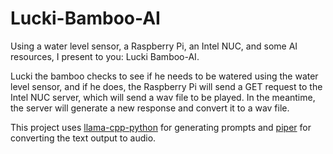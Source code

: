 # Lucki-Bamboo-AI

Using a water level sensor, a Raspberry Pi, an Intel NUC, and some AI resources, I present to you: Lucki Bamboo-AI.

Lucki the bamboo checks to see if he needs to be watered using the water level sensor, and if he does, the Raspberry Pi will send a GET request to the Intel NUC server, which will send a wav file to be played. In the meantime, the server will generate a new response and convert it to a wav file.

This project uses [llama-cpp-python](https://github.com/abetlen/llama-cpp-python) for generating prompts and [piper](https://github.com/rhasspy/piper) for converting the text output to audio. 
